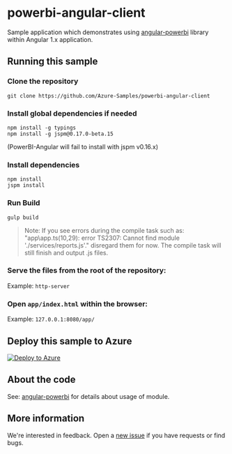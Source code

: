# powerbi-angular-client
Sample application which demonstrates using [angular-powerbi](https://github.com/Microsoft/PowerBI-Angular) library within Angular 1.x application.

## Running this sample

### Clone the repository

```
git clone https://github.com/Azure-Samples/powerbi-angular-client
```

### Install global dependencies if needed
```
npm install -g typings
npm install -g jspm@0.17.0-beta.15
```
(PowerBI-Angular will fail to install with jspm v0.16.x)

### Install dependencies

```
npm install
jspm install
```

### Run Build

```
gulp build
```
> Note: If you see errors during the compile task such as: "app\app.ts(10,29): error TS2307: Cannot find module './services/reports.js'." disregard them for now.  The compile task will still finish and output .js files.

### Serve the files from the root of the repository:

  Example: `http-server`
  
### Open `app/index.html` within the browser:

  Example: `127.0.0.1:8080/app/`

## Deploy this sample to Azure
[![Deploy to Azure](http://azuredeploy.net/deploybutton.png)](https://azuredeploy.net/)

## About the code
See: [angular-powerbi](https://github.com/Microsoft/PowerBI-Angular) for details about usage of module.

## More information
We're interested in feedback.  Open a [new issue](https://github.com/Azure-Samples/powerbi-angular-client/issues/new) if you have requests or find bugs.


